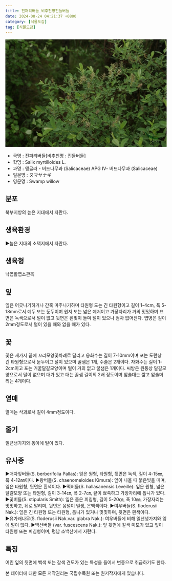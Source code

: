 ```yaml
---
title: 진퍼리버들_비추천명진들버들
date: 2024-08-24 04:21:37 +0800
category: [식물도감]
tag: [식물도감]
---
```




![진퍼리버들[비추천명 : 진들버들]](/assets/img/fileUpload/plants/basic/Salicaceae/Salix/16870/16870_1_th2.jpg)
- 국명 : 진퍼리버들[비추천명 : 진들버들]
- 학명 : Salix myrtilloides L.
- 과명 : 앵글러 - 버드나무과 (Salicaceae) APG Ⅳ- 버드나무과 (Salicaceae)
- 일본명 : ヌマヤナギ
- 영문명 : Swamp willow


## 분포
북부지방의 높은 지대에서 자란다.
## 생육환경
▶높은 지대의 소택지에서 자란다.
## 생육형
낙엽활엽소관목
## 잎
잎은 어긋나기하거나 간혹 마주나기하며 타원형 도는 긴 타원형이고 길이 1-4cm, 폭 5-18mm로서 예두 또는 둔두이며 원저 또는 넓은 예저이고 가장자리가 거의 밋밋하며 표면은 녹색으로서 털이 없고 뒷면은 흰빛이 돌며 털이 있으나 점차 없어진다. 엽병은 길이 2mm정도로서 털이 있을 때와 없을 때가 있다.
## 꽃
꽃은 새가지 끝에 꼬리모양꽃차례로 달리고 웅화수는 길이 7-10mm이며 포는 도란상 긴 타원형으로서 둔두이고 털이 있으며 꿀샘은 1개, 수술은 2개이다. 자화수는 길이 1-2cm이고 포는 거꿀달걀모양이며 털이 거의 없고 꿀샘은 1개이다. 씨방은 원통상 달걀모양으로서 털이 없으며 대가 있고 대는 꿀샘 길이의 2배 정도이며 암술대는 짧고 암술머리는 4개이다.
## 열매
열매는 삭과로서 길이 4mm정도이다.
## 줄기
일년생가지와 동아에 털이 있다.
## 유사종
▶매자잎버들(S. berberifolia Pallas): 잎은 원형, 타원형, 뒷면은 녹색, 길이 4-15㎜, 폭 4-12㎜이다. 
▶왕버들(S. chaenomeloides Kimura): 잎이 나올 때 붉은빛을 띠며, 잎은 타원형, 뒷면은 흰색이다. 
▶떡버들(S. hallasanensis Leveille): 잎은 원형, 넓은 달걀모양 또는 타원형, 길이 3-14㎝, 폭 2-7㎝, 끝이 뾰족하고 가장자리에 톱니가 있다. 
▶꽃버들(S. stipularis Smith): 잎은 좁은 피침형, 길이 5-20㎝, 폭 10㎜, 가장자리는 밋밋하고, 뒤로 말리며, 뒷면은 융털이 밀생, 은백색이다. 
▶여우버들(S. floderusii Nak.): 잎은 긴 타원형 또는 타원형, 톱니가 있거나 밋밋하며, 뒷면은 흰색이다.    
▶유가래나무(S. floderusii Nak.var. glabra Nak.):  여우버들에 비해 일년생가지와 잎에 털이 없다. 
▶백산버들 (var. fuscescens Nak.): 잎 뒷면에 갈색 미모가 있고 잎이 타원형 또는 피침형이며, 평남 소백산에서 자란다.
## 특징
어린 잎의 뒷면에 백색 또는 갈색 견모가 있는 특성을 들어서 변종으로 취급하기도 한다.






본 데이터에 대한 모든 저작권리는 국립수목원 또는 원저작자에게 있습니다.

